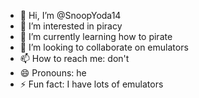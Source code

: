 - 👋 Hi, I’m @SnoopYoda14
- 👀 I’m interested in piracy
- 🌱 I’m currently learning how to pirate
- 💞️ I’m looking to collaborate on emulators
- 📫 How to reach me: don't
- 😄 Pronouns: he
- ⚡ Fun fact: I have lots of emulators

<!---
SnoopYoda14/SnoopYoda14 is a ✨ special ✨ repository because its `README.md` (this file) appears on your GitHub profile.
You can click the Preview link to take a look at your changes.
--->
